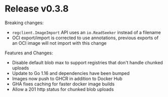 # Release v0.3.8

Breaking changes:

- `regclient.ImageImport` API uses an `io.ReadSeeker` instead of a filename
- OCI export/import is corrected to use annotations, previous exports of an OCI image will not import with this change

Features and Changes:

- Disable default blob max to support registries that don't handle chunked uploads
- Update to Go 1.16 and dependencies have been bumped
- Images now push to GHCR in addition to Docker Hub
- GHA fixes caching for faster docker image builds
- Allow a 201 http status for chunked blob uploads
